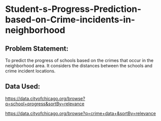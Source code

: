 # Student-s-Progress-Prediction-based-on-Crime-incidents-in-neighborhood


## Problem Statement:

To predict the progress of schools based on the crimes that occur in the neighborhood area. It considers the distances between the schools and crime incident locations.



## Data Used:

https://data.cityofchicago.org/browse?q=school+progress&sortBy=relevance

https://data.cityofchicago.org/browse?q=crime+data+&sortBy=relevance


